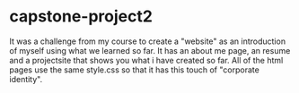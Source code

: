 # capstone-project2
It was a challenge from my course to create a "website" as an introduction of myself using what we learned so far. It has an about me page, an resume and a projectsite that shows you what i have created so far.
All of the html pages use the same style.css so that it has this touch of "corporate identity".
